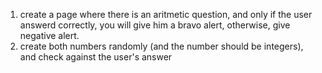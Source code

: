 1) create a page where there is an aritmetic question, and only if the user answerd correctly, you will give him a bravo alert, otherwise, give negative alert.
2) create both numbers randomly (and the number should be integers), and check against the user's answer